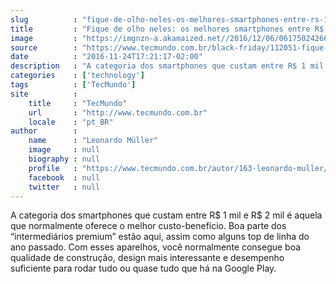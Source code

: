 ```yaml
---
slug          : "fique-de-olho-neles-os-melhores-smartphones-entre-rs-1-mil-e-rs-2-mil"
title         : "Fique de olho neles: os melhores smartphones entre R$ 1 mil e R$ 2 mil"
image         : "https://imgnzn-a.akamaized.net//2016/12/06/06175024266561-t1200x480.jpg"
source        : "https://www.tecmundo.com.br/black-friday/112051-fique-olho-neles-melhores-smartphones-entre-r-1-mil-r-2-mil.htm"
date          : "2016-11-24T17:21:17-02:00"
description   : "A categoria dos smartphones que custam entre R$ 1 mil e R$ 2 mil é aquela que normalmente oferece o melhor custo-benefício. Boa parte dos “intermediários premium” estão aqui, assim como alguns top de linha do ano passado. Com esses aparelhos, você normalmente consegue boa qualidade de construção, design mais interessante e desempenho suficiente para rodar tudo ou quase tudo que há na Google Play."
categories    : ['technology']
tags          : ['TecMundo']
site          :
    title     : "TecMundo"
    url       : "http://www.tecmundo.com.br"
    locale    : "pt_BR"
author        :
    name      : "Leonardo Müller"
    image     : null
    biography : null
    profile   : "https://www.tecmundo.com.br/autor/163-leonardo-muller/"
    facebook  : null
    twitter   : null
---
```


A categoria dos smartphones que custam entre R$ 1 mil e R$ 2 mil é aquela que normalmente oferece o melhor custo-benefício. Boa parte dos “intermediários premium” estão aqui, assim como alguns top de linha do ano passado. Com esses aparelhos, você normalmente consegue boa qualidade de construção, design mais interessante e desempenho suficiente para rodar tudo ou quase tudo que há na Google Play.

